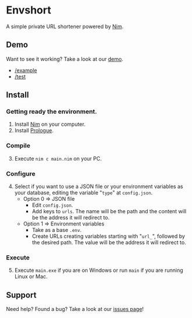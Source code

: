 # Envshort

A simple private URL shortener powered by [Nim](https://nim-lang.org/).

## Demo
Want to see it working? Take a look at our [demo](https://envshort.atico.eu.org/).
- [/example](https://envshort.atico.ga/example)
- [/test](https://envshort.atico.ga/test)

## Install
### Getting ready the environment.
1. Install [Nim](https://nim-lang.org/install.html) on your computer.
2. Install [Prologue](https://planety.github.io/prologue/).
### Compile
3. Execute `nim c main.nim` on your PC.
### Configure
4. Select if you want to use a JSON file or your environment variables as your database, editing the variable "`type`" at `config.json`.
   - Option 0 => JSON file
     - Edit `config.json`.
     - Add keys to `urls`. The name will be the path and the content will be the address it will redirect to.
   - Option 1 => Environment variables
     - Take as a base `.env`.
     - Create URLs creating variables starting with "`url_`", followed by the desired path. The value will be the address it will redirect to.
### Execute
5. Execute `main.exe` if you are on Windows or run `main` if you are running Linux or Mac.

## Support
Need help? Found a bug? Take a look at our [issues page](https://github.com/exitcas/envshort/issues)!
